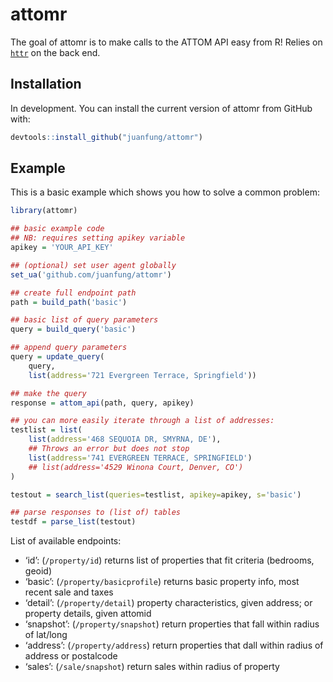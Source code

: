 
<!-- README.md is generated from README.Rmd. Please edit that file -->

# attomr

<!-- badges: start -->

<!-- badges: end -->

The goal of attomr is to make calls to the ATTOM API easy from R\!
Relies on
[`httr`](https://cran.r-project.org/web/packages/httr/vignettes/quickstart.html)
on the back end.

## Installation

In development. You can install the current version of attomr from
GitHub with:

``` r
devtools::install_github("juanfung/attomr")
```

## Example

This is a basic example which shows you how to solve a common problem:

``` r
library(attomr)

## basic example code
## NB: requires setting apikey variable
apikey = 'YOUR_API_KEY'

## (optional) set user agent globally
set_ua('github.com/juanfung/attomr')

## create full endpoint path
path = build_path('basic')

## basic list of query parameters
query = build_query('basic')

## append query parameters
query = update_query(
    query,
    list(address='721 Evergreen Terrace, Springfield'))

## make the query
response = attom_api(path, query, apikey)

## you can more easily iterate through a list of addresses:
testlist = list(
    list(address='468 SEQUOIA DR, SMYRNA, DE'),
    ## Throws an error but does not stop
    list(address='741 EVERGREEN TERRACE, SPRINGFIELD')
    ## list(address='4529 Winona Court, Denver, CO')
)

testout = search_list(queries=testlist, apikey=apikey, s='basic')

## parse responses to (list of) tables
testdf = parse_list(testout)
```

List of available endpoints:

  - ‘id’: (`/property/id`) returns list of properties that fit criteria
    (bedrooms, geoid)
  - ‘basic’: (`/property/basicprofile`) returns basic property info,
    most recent sale and taxes
  - ‘detail’: (`/property/detail`) property characteristics, given
    address; or property details, given attomid
  - ‘snapshot’: (`/property/snapshot`) return properties that fall
    within radius of lat/long
  - ‘address’: (`/property/address`) return properties that dall within
    radius of address or postalcode
  - ‘sales’: (`/sale/snapshot`) return sales within radius of property
